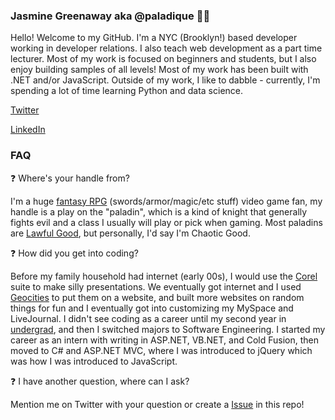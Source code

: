 ### Jasmine Greenaway aka @paladique 👋🏿

Hello! Welcome to my GitHub. I'm a NYC (Brooklyn!) based developer working in developer relations. I also teach web development as a part time lecturer. Most of my work is focused on beginners and students, but I also enjoy building samples of all levels! Most of my work has been built with .NET and/or JavaScript. Outside of my work, I like to dabble - currently, I'm spending a lot of time learning Python and data science.

[Twitter](https://twitter.com/paladique)

[LinkedIn](https://www.linkedin.com/in/jasminegreenaway/)


### FAQ

❓ Where's your handle from? 

I'm a huge [fantasy RPG](https://www.baldursgate.com/) (swords/armor/magic/etc stuff) video game fan, my handle is a play on the "paladin", which is a kind of knight that generally fights evil and a class I usually will play or pick when gaming. Most paladins are [Lawful Good](https://www.gamersdecide.com/articles/dnd-alignments-explained), but personally, I'd say I'm Chaotic Good.

❓ How did you get into coding?

Before my family household had internet (early 00s), I would use the [Corel](https://www.corel.com/en/all-products/) suite to make silly presentations. We eventually got internet and I used [Geocities](https://www.howtogeek.com/692445/remembering-geocities-the-1990s-precursor-to-social-media/) to put them on a website, and built more websites on random things for fun and I eventually got into customizing my MySpace and LiveJournal. I didn't see coding as a career until my second year in [undergrad](https://erau.edu/degrees/bachelor/software-engineering), and then I switched majors to Software Engineering. I started my career as an intern with writing in ASP.NET, VB.NET, and Cold Fusion, then moved to C# and ASP.NET MVC, where I was introduced to jQuery which was how I was introduced to JavaScript. 

❓ I have another question, where can I ask?

Mention me on Twitter with your question or create a [Issue](https://github.com/paladique/paladique/issues/new) in this repo!
